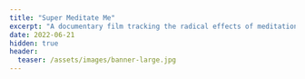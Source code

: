 ```yaml
---
title: "Super Meditate Me"
excerpt: "A documentary film tracking the radical effects of meditation on an ordinary person."
date: 2022-06-21
hidden: true
header:
  teaser: /assets/images/banner-large.jpg
---
```


